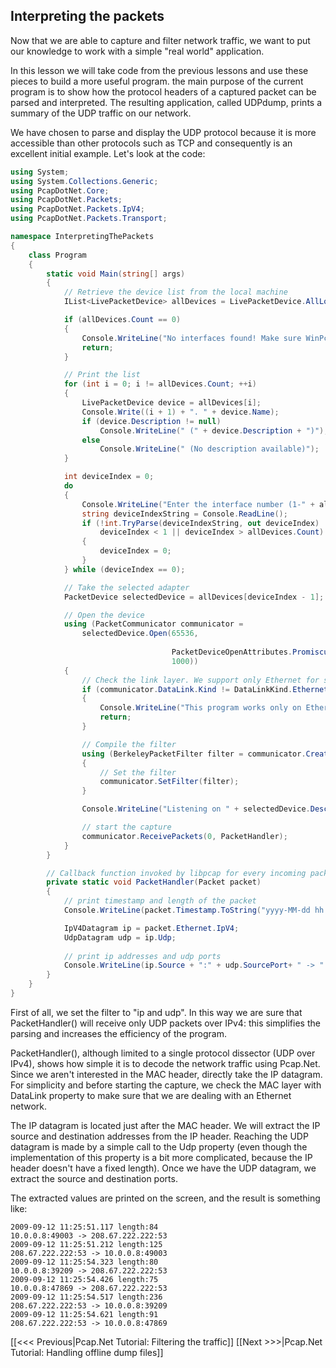## Interpreting the packets

Now that we are able to capture and filter network traffic, we want to put our knowledge to work with a simple "real world" application.

In this lesson we will take code from the previous lessons and use these pieces to build a more useful program. the main purpose of the current program is to show how the protocol headers of a captured packet can be parsed and interpreted. The resulting application, called UDPdump, prints a summary of the UDP traffic on our network.

We have chosen to parse and display the UDP protocol because it is more accessible than other protocols such as TCP and consequently is an excellent initial example. Let's look at the code:

```C#
using System;
using System.Collections.Generic;
using PcapDotNet.Core;
using PcapDotNet.Packets;
using PcapDotNet.Packets.IpV4;
using PcapDotNet.Packets.Transport;

namespace InterpretingThePackets
{
    class Program
    {
        static void Main(string[] args)
        {
            // Retrieve the device list from the local machine
            IList<LivePacketDevice> allDevices = LivePacketDevice.AllLocalMachine;

            if (allDevices.Count == 0)
            {
                Console.WriteLine("No interfaces found! Make sure WinPcap is installed.");
                return;
            }

            // Print the list
            for (int i = 0; i != allDevices.Count; ++i)
            {
                LivePacketDevice device = allDevices[i];
                Console.Write((i + 1) + ". " + device.Name);
                if (device.Description != null)
                    Console.WriteLine(" (" + device.Description + ")");
                else
                    Console.WriteLine(" (No description available)");
            }

            int deviceIndex = 0;
            do
            {
                Console.WriteLine("Enter the interface number (1-" + allDevices.Count + "):");
                string deviceIndexString = Console.ReadLine();
                if (!int.TryParse(deviceIndexString, out deviceIndex) ||
                    deviceIndex < 1 || deviceIndex > allDevices.Count)
                {
                    deviceIndex = 0;
                }
            } while (deviceIndex == 0);

            // Take the selected adapter
            PacketDevice selectedDevice = allDevices[deviceIndex - 1];

            // Open the device
            using (PacketCommunicator communicator = 
                selectedDevice.Open(65536,                                  // portion of the packet to capture
                                                                            // 65536 guarantees that the whole packet will be captured on all the link layers
                                    PacketDeviceOpenAttributes.Promiscuous, // promiscuous mode
                                    1000))                                  // read timeout
            {
                // Check the link layer. We support only Ethernet for simplicity.
                if (communicator.DataLink.Kind != DataLinkKind.Ethernet)
                {
                    Console.WriteLine("This program works only on Ethernet networks.");
                    return;
                }

                // Compile the filter
                using (BerkeleyPacketFilter filter = communicator.CreateFilter("ip and udp"))
                {
                    // Set the filter
                    communicator.SetFilter(filter);
                }

                Console.WriteLine("Listening on " + selectedDevice.Description + "...");

                // start the capture
                communicator.ReceivePackets(0, PacketHandler);
            }
        }

        // Callback function invoked by libpcap for every incoming packet
        private static void PacketHandler(Packet packet)
        {
            // print timestamp and length of the packet
            Console.WriteLine(packet.Timestamp.ToString("yyyy-MM-dd hh:mm:ss.fff") + " length:" + packet.Length);

            IpV4Datagram ip = packet.Ethernet.IpV4;
            UdpDatagram udp = ip.Udp;
            
            // print ip addresses and udp ports
            Console.WriteLine(ip.Source + ":" + udp.SourcePort+ " -> " + ip.Destination + ":" + udp.DestinationPort);
        }
    }
}
```

First of all, we set the filter to "ip and udp". In this way we are sure that PacketHandler() will receive only UDP packets over IPv4: this simplifies the parsing and increases the efficiency of the program.

PacketHandler(), although limited to a single protocol dissector (UDP over IPv4), shows how simple it is to decode the network traffic using Pcap.Net. Since we aren't interested in the MAC header, directly take the IP datagram. For simplicity and before starting the capture, we check the MAC layer with DataLink property to make sure that we are dealing with an Ethernet network.

The IP datagram is located just after the MAC header. We will extract the IP source and destination addresses from the IP header.
Reaching the UDP datagram is made by a simple call to the Udp property (even though the implementation of this property is a bit more complicated, because the IP header doesn't have a fixed length). Once we have the UDP datagram, we extract the source and destination ports.

The extracted values are printed on the screen, and the result is something like:

```
2009-09-12 11:25:51.117 length:84
10.0.0.8:49003 -> 208.67.222.222:53
2009-09-12 11:25:51.212 length:125
208.67.222.222:53 -> 10.0.0.8:49003
2009-09-12 11:25:54.323 length:80
10.0.0.8:39209 -> 208.67.222.222:53
2009-09-12 11:25:54.426 length:75
10.0.0.8:47869 -> 208.67.222.222:53
2009-09-12 11:25:54.517 length:236
208.67.222.222:53 -> 10.0.0.8:39209
2009-09-12 11:25:54.621 length:91
208.67.222.222:53 -> 10.0.0.8:47869
```

[[&lt;&lt;&lt; Previous|Pcap.Net Tutorial: Filtering the traffic]] [[Next >>>|Pcap.Net Tutorial: Handling offline dump files]]
